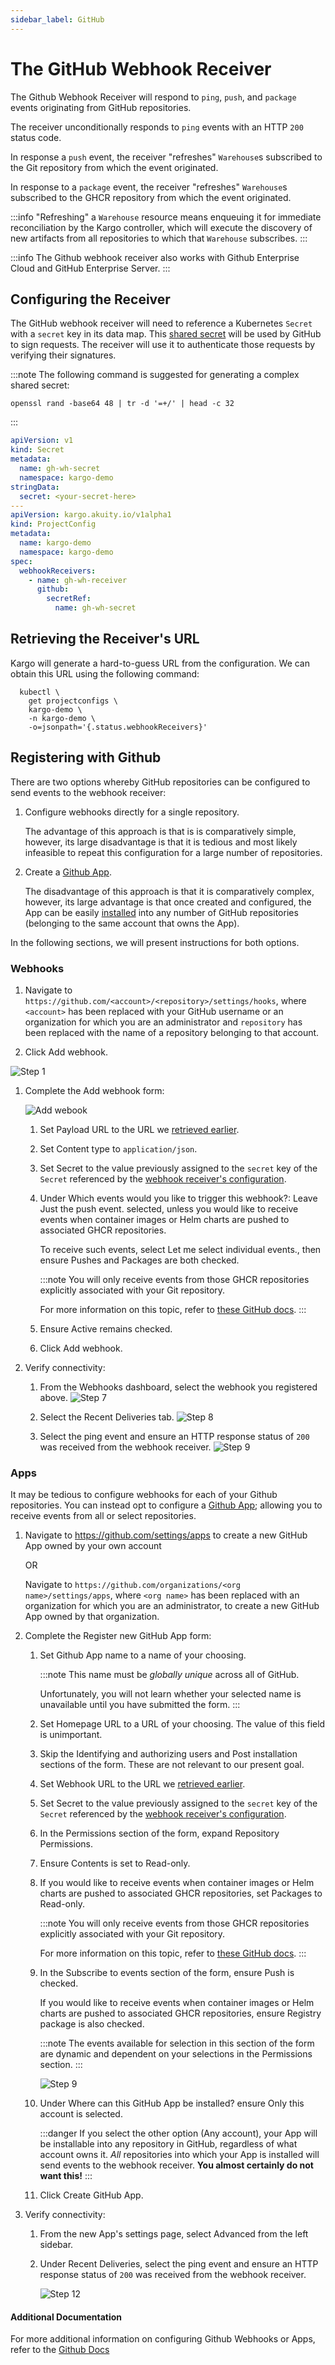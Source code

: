 ```yaml
---
sidebar_label: GitHub
---
```


# The GitHub Webhook Receiver

The Github Webhook Receiver will respond to `ping`, `push`, and `package`
events originating from GitHub repositories. 

The receiver unconditionally responds to `ping` events with an HTTP `200` status
code.

In response a `push` event, the receiver "refreshes" `Warehouse`s subscribed
to the Git repository from which the event originated.

In response to a `package` event, the receiver "refreshes" `Warehouse`s
subscribed to the GHCR repository from which the event originated.

:::info
"Refreshing" a `Warehouse` resource means enqueuing it for immediate
reconciliation by the Kargo controller, which will execute the discovery of
new artifacts from all repositories to which that `Warehouse` subscribes.
:::

:::info
The Github webhook receiver also works with Github Enterprise Cloud and GitHub
Enterprise Server.
:::

## Configuring the Receiver

The GitHub webhook receiver will need to reference a Kubernetes `Secret` with a
`secret` key in its data map. This
[shared secret](https://en.wikipedia.org/wiki/Shared_secret) will be used by
GitHub to sign requests. The receiver will use it to authenticate those requests
by verifying their signatures.

:::note
The following command is suggested for generating a complex shared secret:

```shell
openssl rand -base64 48 | tr -d '=+/' | head -c 32
```

:::

```yaml
apiVersion: v1
kind: Secret
metadata:
  name: gh-wh-secret
  namespace: kargo-demo
stringData:
  secret: <your-secret-here>
---
apiVersion: kargo.akuity.io/v1alpha1
kind: ProjectConfig
metadata:
  name: kargo-demo
  namespace: kargo-demo
spec:
  webhookReceivers: 
    - name: gh-wh-receiver
      github:
        secretRef:
          name: gh-wh-secret
```

## Retrieving the Receiver's URL

Kargo will generate a hard-to-guess URL from the configuration. We can obtain 
this URL using the following command:

```shell
  kubectl \
    get projectconfigs \
    kargo-demo \
    -n kargo-demo \
    -o=jsonpath='{.status.webhookReceivers}'
```

## Registering with Github

There are two options whereby GitHub repositories can be configured to send
events to the webhook receiver:

1. Configure webhooks directly for a single repository.

    The advantage of this approach is that is is comparatively simple, however,
    its large disadvantage is that it is tedious and most likely infeasible to
    repeat this configuration for a large number of repositories.

1. Create a [Github App](https://docs.github.com/en/apps).

    The disadvantage of this approach is that it is comparatively complex,
    however, its large advantage is that once created and configured, the App
    can be easily [installed]() into any number of GitHub repositories
    (belonging to the same account that owns the App).

In the following sections, we will present instructions for both options.

### Webhooks

1. Navigate to `https://github.com/<account>/<repository>/settings/hooks`, where
   `<account>` has been replaced with your GitHub username or an organization
   for which you are an administrator and `repository` has been replaced with
   the name of a repository belonging to that account.

1. Click <Hlt>Add webhook</Hlt>.

![Step 1](./img/webhooks/123.png "Settings")

1. Complete the <Hlt>Add webhook</Hlt> form:

    ![Add webook](./img/webhooks/4.png)

    1. Set <Hlt>Payload URL</Hlt> to the URL we
       [retrieved earlier](#retrieving-the-receivers-url).

    1. Set <Hlt>Content type</Hlt> to `application/json`.

    1. Set <Hlt>Secret</Hlt> to the value previously assigned to the `secret`
       key of the `Secret` referenced by the
       [webhook receiver's configuration](#configuring-the-receiver).

    1. Under <Hlt>Which events would you like to trigger this webhook?</Hlt>:
       Leave <Hlt>Just the push event.</Hlt> selected, unless you would
       like to receive events when container images or Helm charts are
       pushed to associated GHCR repositories.

        To receive such events, select
        <Hlt>Let me select individual events.</Hlt>, then ensure
        <Hlt>Pushes</Hlt> and <Hlt>Packages</Hlt> are both checked.

        :::note
        You will only receive events from those GHCR repositories explicitly
        associated with your Git repository.

        For more information on this topic, refer to
        [these GitHub docs](https://docs.github.com/en/packages/learn-github-packages/connecting-a-repository-to-a-package).
        :::

    1. Ensure <Hlt>Active</Hlt> remains checked.

    1. Click <Hlt>Add webhook</Hlt>.

1. Verify connectivity:

    1. From the <Hlt>Webhooks</Hlt> dashboard, select the webhook you registered
       above.
        ![Step 7](./img/webhooks/7.png "Created")

    1. Select the <Hlt>Recent Deliveries</Hlt> tab.
        ![Step 8](./img/webhooks/8.png "Recent Deliveries")

    1. Select the <Hlt>ping</Hlt> event and ensure an HTTP response status of
       `200` was received from the webhook receiver.
        ![Step 9](./img/webhooks/9.png "Response")


### Apps

It may be tedious to configure webhooks for each of your Github repositories. 
You can instead opt to configure a 
[Github App](https://docs.github.com/en/apps); allowing you to receive events 
from all or select repositories.

1. Navigate to https://github.com/settings/apps to create a new GitHub App
   owned by your own account

    OR
    
    Navigate to `https://github.com/organizations/<org name>/settings/apps`,
    where `<org name>` has been replaced with an organization for which you are
    an administrator, to create a new GitHub App owned by that organization.


1. Complete the <Hlt>Register new GitHub App</Hlt> form:

    1. Set <Hlt>Github App name</Hlt> to a name of your choosing.

        :::note
        This name must be _globally unique_ across all of GitHub.

        Unfortunately, you will not learn whether your selected name is
        unavailable until you have submitted the form.
        :::

    1. Set <Hlt>Homepage URL</Hlt> to a URL of your choosing. The value of this
       field is unimportant.

    1. Skip the <Hlt>Identifying and authorizing users</Hlt> and
       <Hlt>Post installation</Hlt> sections of the form. These are not relevant
       to our present goal.

    1. Set <Hlt>Webhook URL</Hlt> to the URL we
       [retrieved earlier](#retrieving-the-receivers-url).

    1. Set <Hlt>Secret</Hlt> to the value previously assigned to the `secret`
       key of the `Secret` referenced by the
       [webhook receiver's configuration](#configuring-the-receiver).
    
    1. In the <Hlt>Permissions</Hlt> section of the form, expand
       <Hlt>Repository Permissions</Hlt>.

    1. Ensure <Hlt>Contents</Hlt> is set to <Hlt>Read-only</Hlt>.

    1. If you would like to receive events when container images or Helm charts
       are pushed to associated GHCR repositories, set <Hlt>Packages</Hlt> to
       <Hlt>Read-only</Hlt>.

        :::note
        You will only receive events from those GHCR repositories explicitly
        associated with your Git repository.

        For more information on this topic, refer to
        [these GitHub docs](https://docs.github.com/en/packages/learn-github-packages/connecting-a-repository-to-a-package).
        :::

    1. In the <Hlt>Subscribe to events</Hlt> section of the form, ensure
       <Hlt>Push</Hlt> is checked.

        If you would like to receive events when container images or Helm charts
        are pushed to associated GHCR repositories, ensure
        <Hlt>Registry package</Hlt> is also checked.

        :::note
        The events available for selection in this section of the form are
        dynamic and dependent on your selections in the <Hlt>Permissions</Hlt>
        section.
        :::

        ![Step 9](./img/apps/9.png "Subscribe to Events")

    1. Under <Hlt>Where can this GitHub App be installed?</Hlt> ensure
       <Hlt>Only this account</Hlt> is selected.

        :::danger
        If you select the other option (<Hlt>Any account</Hlt>), your
        App will be installable into any repository in GitHub, regardless
        of what account owns it. _All_ repositories into which your App
        is installed will send events to the webhook receiver. __You almost
        certainly do not want this!__
        :::

    1. Click <Hlt>Create GitHub App</Hlt>.

1. Verify connectivity:
    1. From the new App's settings page, select <Hlt>Advanced</Hlt> from the
       left sidebar.

    1. Under <Hlt>Recent Deliveries</Hlt>, select the <Hlt>ping</Hlt> event and
       ensure an HTTP response status of `200` was received from the webhook
       receiver.

        ![Step 12](./img/apps/12.png "Response")

#### Additional Documentation

For more additional information on configuring Github Webhooks or Apps, refer 
to the [Github Docs](https://docs.github.com/en/webhooks/using-webhooks/creating-webhooks)


